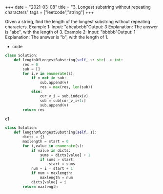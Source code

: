 +++ 
date = "2021-03-08"
title = "3. Longest substring without repeating characters"
tags = ["leetcode","string"]
+++


Given a string, find the length of the longest substring without repeating characters.
Example 1:
Input: "abcabcbb"Output: 3 Explanation: The answer is "abc", with the length of 3. 
Example 2:
Input: "bbbbb"Output: 1 Explanation: The answer is "b", with the length of 1.

- code
```py
class Solution:
    def lengthOfLongestSubstring(self, s: str) -> int:
        res = 0
        sub = []
        for i,v in enumerate(s):
            if v not in sub:
                sub.append(v)
                res = max(res, len(sub))
            else:
                cur_v_i = sub.index(v)
                sub = sub[cur_v_i+1:]
                sub.append(v)
        return res

```
c1
```py
class Solution:
    def lengthOfLongestSubstring(self, s):
        dicts = {}
        maxlength = start = 0
        for i,value in enumerate(s):
            if value in dicts:
                sums = dicts[value] + 1
                if sums > start:
                    start = sums
            num = i - start + 1
            if num > maxlength:
                maxlength = num
            dicts[value] = i
        return maxlength
```
